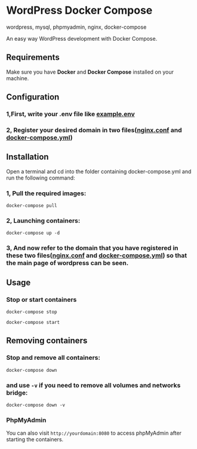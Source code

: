 # WordPress Docker Compose
wordpress, mysql, phpmyadmin, nginx, docker-compose

An easy way WordPress development with Docker Compose.

## Requirements
Make sure you have **Docker** and **Docker Compose** installed on your machine.

## Configuration
### 1,First, write your .env file like [example.env](https://github.com/MohammadrezaJavid/wordpress-and-mysql-docker-compose/blob/master/example.env)
### 2, Register your desired domain in two files([nginx.conf](https://github.com/MohammadrezaJavid/wordpress-and-mysql-docker-compose/blob/67f6b38c7ddf25faee50cd3395e22f3a4e768044/nginx-config/nginx.conf#L5) and [docker-compose.yml](https://github.com/MohammadrezaJavid/wordpress-and-mysql-docker-compose/blob/67f6b38c7ddf25faee50cd3395e22f3a4e768044/docker-compose.yml#L80))

## Installation

Open a terminal and cd into the folder containing docker-compose.yml and run the following command:

### 1, Pull the required images:

```
docker-compose pull
```

### 2, Launching containers:

```
docker-compose up -d
```

### 3, And now refer to the domain that you have registered in these two files([nginx.conf](https://github.com/MohammadrezaJavid/wordpress-and-mysql-docker-compose/blob/67f6b38c7ddf25faee50cd3395e22f3a4e768044/nginx-config/nginx.conf#L5) and [docker-compose.yml](https://github.com/MohammadrezaJavid/wordpress-and-mysql-docker-compose/blob/67f6b38c7ddf25faee50cd3395e22f3a4e768044/docker-compose.yml#L80)) so that the main page of wordpress can be seen.

## Usage
### Stop or start containers
```
docker-compose stop
```
```
docker-compose start
```

## Removing containers
### Stop and remove all containers:
```
docker-compose down
```
### and use `-v` if you need to remove all volumes and networks bridge:
```
docker-compose down -v
```
### PhpMyAdmin
You can also visit `http://yourdomain:8080` to access phpMyAdmin after starting the containers.
